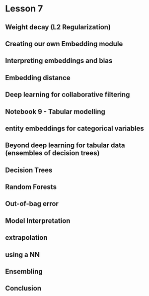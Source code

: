 # Lesson 7

## Weight decay (L2 Regularization)
## Creating our own Embedding module
## Interpreting embeddings and bias
## Embedding distance
## Deep learning for collaborative filtering
## Notebook 9 - Tabular modelling
## entity embeddings for categorical variables
## Beyond deep learning for tabular data (ensembles of decision trees)
## Decision Trees
## Random Forests
## Out-of-bag error
## Model Interpretation
## extrapolation
## using a NN
## Ensembling
## Conclusion
